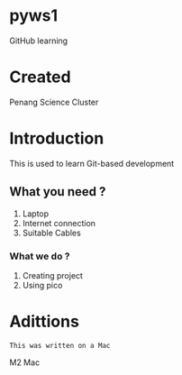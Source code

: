 # pyws1
GitHub learning

# Created
Penang Science Cluster

# Introduction

This is used to learn Git-based development

 ## What you need ?

 1. Laptop
 2. Internet connection
 3. Suitable Cables

 ### What we do ?

 1. Creating project
 2. Using pico

 # Adittions
    This was written on a Mac
   M2 Mac


 
